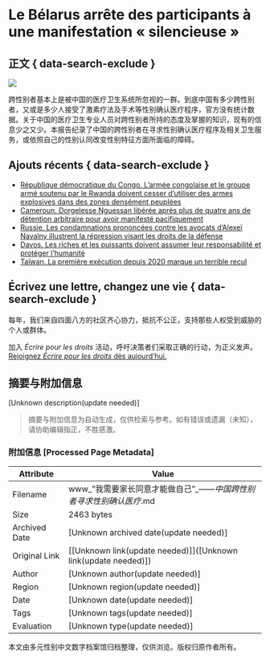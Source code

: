 # Le Bélarus arrête des participants à une manifestation « silencieuse »

## 正文 { data-search-exclude }


![](https://www.amnesty.org/fr/)

跨性别者基本上是被中国的医疗卫生系统所忽视的一群。到底中国有多少跨性别者，又或是多少人接受了激素疗法及手术等性别确认医疗程序，官方没有统计数据。关于中国的医疗卫生专业人员对跨性别者所持的态度及掌握的知识，现有的信息少之又少。本报告纪录了中国的跨性别者在寻求性别确认医疗程序及相关卫生服务，或依照自己的性别认同改变性别特征方面所面临的障碍。

## Ajouts récents { data-search-exclude }

- [République démocratique du Congo. L’armée congolaise et le groupe armé soutenu par le Rwanda doivent cesser d’utiliser des armes explosives dans des zones densément peuplées](https://www.amnesty.org/fr/latest/news/2025/01/dr-congo-rwandan-backed-armed-group-and-congolese-army-must-stop-using-explosive-weapons-in-densely-populated-areas/)
- [Cameroun. Dorgelesse Nguessan libérée après plus de quatre ans de détention arbitraire pour avoir manifesté pacifiquement](https://www.amnesty.org/fr/latest/news/2025/01/cameroun-dorgelesse-nguessan-liberee-apres-plus-de-quatre-ans-de-detention-arbitraire-pour-avoir-manifeste-pacifiquement/)
- [Russie. Les condamnations prononcées contre les avocats d’Alexeï Navalny illustrent la répression visant les droits de la défense](https://www.amnesty.org/fr/latest/news/2025/01/russia-sentences-handed-to-aleksei-navalnys-lawyers-highlight-crackdown-on-legal-defence/)
- [Davos. Les riches et les puissants doivent assumer leur responsabilité et protéger l’humanité](https://www.amnesty.org/fr/latest/news/2025/01/davos-rich-and-powerful-must-uphold-their-responsibility-to-safeguard-humanity/)
- [Taïwan. La première exécution depuis 2020 marque un terrible recul](https://www.amnesty.org/fr/latest/news/2025/01/taiwan-first-execution-since-2020-a-shameful-setback/)

## **Écrivez une lettre, changez une vie** { data-search-exclude }

每年，我们来自四面八方的社区齐心协力，抵抗不公正，支持那些人权受到威胁的个人或群体。  

加入 _Écrire pour les droits_ 活动，呼吁决策者们采取正确的行动，为正义发声。  
[Rejoignez _Écrire pour les droits_ dès aujourd’hui.](https://join.amnesty.org/page/152448/petition/1?locale=fr)
<!-- tcd_original_link https://www.amnesty.org/fr/documents/asa17/0269/2019/zh/ -->


## 摘要与附加信息

<!-- tcd_abstract -->
[Unknown description(update needed)]
<!-- tcd_abstract_end -->

> 摘要与附加信息为自动生成，仅供检索与参考。如有错误或遗漏（未知），请协助编辑指正，不胜感激。

### 附加信息 [Processed Page Metadata]

| Attribute       | Value                                  |
|-----------------|----------------------------------------|
| Filename        | www_”我需要家长同意才能做自己”_——_中国跨性别者寻求性别确认医疗_.md                             |
| Size            | 2463 bytes                           |
| Archived Date   | [Unknown archived date(update needed)]                             |
| Original Link   | [[Unknown link(update needed)]]([Unknown link(update needed)])                       |
| Author          | [Unknown author(update needed)]                               |
| Region          | [Unknown region(update needed)]                               |
| Date            | [Unknown date(update needed)]                                 |
| Tags            | [Unknown tags(update needed)]                                 |
| Evaluation            | [Unknown type(update needed)]                                 |
<!-- tcd_table_end -->

本文由多元性别中文数字档案馆归档整理，仅供浏览。版权归原作者所有。
